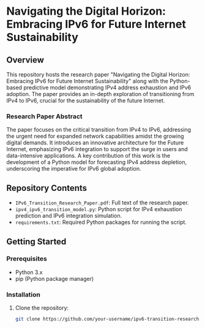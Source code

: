 # Navigating the Digital Horizon: Embracing IPv6 for Future Internet Sustainability

## Overview

This repository hosts the research paper "Navigating the Digital Horizon: Embracing IPv6 for Future Internet Sustainability" along with the Python-based predictive model demonstrating IPv4 address exhaustion and IPv6 adoption. The paper provides an in-depth exploration of transitioning from IPv4 to IPv6, crucial for the sustainability of the future Internet.

### Research Paper Abstract

The paper focuses on the critical transition from IPv4 to IPv6, addressing the urgent need for expanded network capabilities amidst the growing digital demands. It introduces an innovative architecture for the Future Internet, emphasizing IPv6 integration to support the surge in users and data-intensive applications. A key contribution of this work is the development of a Python model for forecasting IPv4 address depletion, underscoring the imperative for IPv6 global adoption.

## Repository Contents

- `IPv6_Transition_Research_Paper.pdf`: Full text of the research paper.
- `ipv4_ipv6_transition_model.py`: Python script for IPv4 exhaustion prediction and IPv6 integration simulation.
- `requirements.txt`: Required Python packages for running the script.

## Getting Started

### Prerequisites

- Python 3.x
- pip (Python package manager)

### Installation

1. Clone the repository:
   ```bash
   git clone https://github.com/your-username/ipv6-transition-research.git
